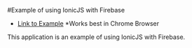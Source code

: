 #Example of using IonicJS with Firebase

- [Link to Example](http://emotys.com/) *Works best in Chrome Browser

This application is an example of using IonicJS with Firebase.
